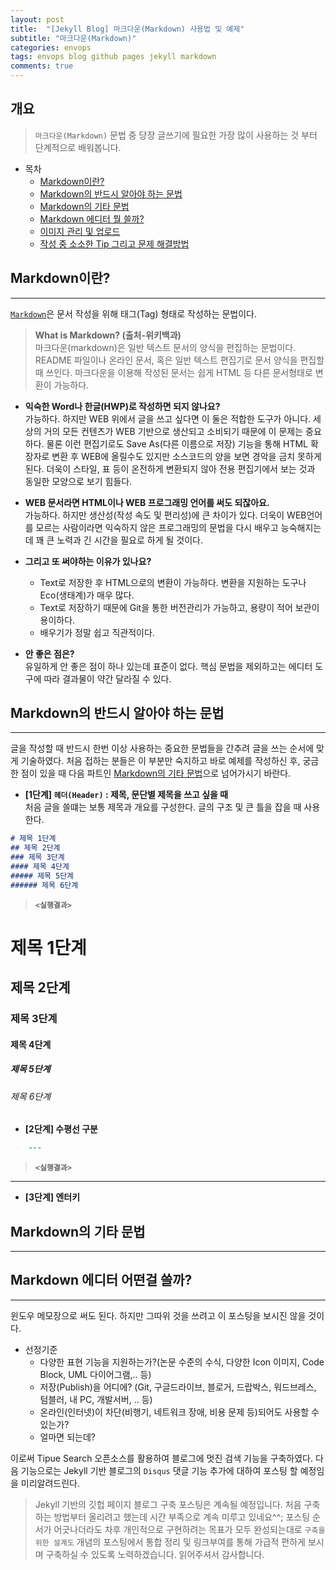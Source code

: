 ```yaml
---
layout: post
title:  "[Jekyll Blog] 마크다운(Markdown) 사용법 및 예제"
subtitle: "마크다운(Markdown)"
categories: envops
tags: envops blog github pages jekyll markdown  
comments: true
---
```



## 개요
> `마크다운(Markdown)` 문법 중 당장 글쓰기에 필요한 가장 많이 사용하는 것 부터 단계적으로 배워봅니다.  
  
- 목차
	- [Markdown이란?](#) 
	- [Markdown의 반드시 알아야 하는 문법](#)
	- [Markdown의 기타 문법](#)
	- [Markdown 에디터 뭘 쓸까?](#)
	- [이미지 관리 및 업로드](#)
	- [작성 중 소소한 Tip 그리고 문제 해결방법](#)
  
  
## Markdown이란?  
---
[`Markdown`](http://kirkstrobeck.github.io/whatismarkdown.com/)은 문서 작성을 위해 태그(Tag) 형태로 작성하는 문법이다. 
> __What is Markdown? (출처-위키백과)__  
> 마크다운(markdown)은 일반 텍스트 문서의 양식을 편집하는 문법이다. README 파일이나 온라인 문서, 혹은 일반 텍스트 편집기로 문서 양식을 편집할 때 쓰인다. 마크다운을 이용해 작성된 문서는 쉽게 HTML 등 다른 문서형태로 변환이 가능하다.  

* __익숙한 Word나 한글(HWP)로 작성하면 되지 않나요?__  
가능하다. 하지만 WEB 위에서 글을 쓰고 싶다면 이 둘은 적합한 도구가 아니다. 세상의 거의 모든 컨텐츠가 WEB 기반으로 생산되고 소비되기 때문에 이 문제는 중요하다. 물론 이런 편집기로도 Save As(다른 이름으로 저장) 기능을 통해 HTML 확장자로 변환 후 WEB에 올릴수도 있지만 소스코드의 양을 보면 경악을 금치 못하게 된다. 더욱이 스타일, 표 등이 온전하게 변환되지 않아 전용 편집기에서 보는 것과 동일한 모양으로 보기 힘들다.

* __WEB 문서라면 HTML이나 WEB 프로그래밍 언어를 써도 되잖아요.__   
가능하다. 하지만 생산성(작성 속도 및 편리성)에 큰 차이가 있다. 더욱이 WEB언어를 모르는 사람이라면 익숙하지 않은 프로그래밍의 문법을 다시 배우고 능숙해지는데 꽤 큰 노력과 긴 시간을 필요로 하게 될 것이다.

* __그리고 또 써야하는 이유가 있나요?__   
  - Text로 저장한 후 HTML으로의 변환이 가능하다. 변환을 지원하는 도구나 Eco(생태계)가 매우 많다.
  - Text로 저장하기 때문에 Git을 통한 버전관리가 가능하고, 용량이 적어 보관이 용이하다.  
  - 배우기가 정말 쉽고 직관적이다. 

* __안 좋은 점은?__  
유일하게 안 좋은 점이 하나 있는데 표준이 없다. 핵심 문법을 제외하고는 에디터 도구에 따라 결과물이 약간 달라질 수 있다.    
  
## Markdown의 반드시 알아야 하는 문법  
---
글을 작성할 때 반드시 한번 이상 사용하는 중요한 문법들을 간추려 글을 쓰는 순서에 맞게 기술하였다. 처음 접하는 분들은 이 부분만 숙지하고 바로 예제를 작성하신 후, 궁금한 점이 있을 때 다음 파트인 [Markdown의 기타 문법](#)으로 넘어가시기 바란다.

*  __[1단계] `헤더(Header)` : 제목, 문단별 제목을 쓰고 싶을 때__  
처음 글을 쓸떄는 보통 제목과 개요를 구성한다. 글의 구조 및 큰 틀을 잡을 때 사용한다.  
     
```markdown  
# 제목 1단계
## 제목 2단계  
### 제목 3단계
#### 제목 4단계
##### 제목 5단계
###### 제목 6단계 
```
> __`<실행결과>`__
# 제목 1단계
## 제목 2단계  
### 제목 3단계
#### 제목 4단계
##### 제목 5단계
###### 제목 6단계 

  
*  __[2단계] 수평선 구분__    
```markdown
	---
```
> __`<실행결과>`__  
---

*  __[3단계] 엔터키__

## Markdown의 기타 문법  
---


## Markdown 에디터 어떤걸 쓸까?  
---
윈도우 메모장으로 써도 된다. 하지만 그따위 것을 쓰려고 이 포스팅을 보시진 않을 것이다.

* 선정기준
  - 다양한 표현 기능을 지원하는가?(논문 수준의 수식, 다양한 Icon 이미지, Code Block, UML 다이어그램,.. 등)
  - 저장(Publish)을 어디에? (Git, 구글드라이브, 블로거, 드랍박스, 워드브레스, 텀블러, 내 PC, 개발서버, .. 등) 
  - 온라인(인터넷)이 차단(비행기, 네트워크 장애, 비용 문제 등)되어도 사용할 수 있는가?
  - 얼마면 되는데?




이로써 Tipue Search 오픈소스를 활용하여 블로그에 멋진 검색 기능을 구축하였다. 다음 기능으로는 Jekyll 기반 블로그의 `Disqus` 댓글 기능 추가에 대하여 포스팅 할 예정임을 미리알려드린다.  


> Jekyll 기반의 깃헙 페이지 블로그 구축 포스팅은 계속될 예정입니다. 처음 구축하는 방법부터 올리려고 했는데 시간 부족으로 계속 미루고 있네요^^; 포스팅 순서가 어긋나더라도 차후 개인적으로 구현하려는 목표가 모두 완성되는대로 `구축을 위한 설계도` 개념의 포스팅에서 통합 정리 및 링크부여를 통해 가급적 편하게 보시며 구축하실 수 있도록 노력하겠습니다. 읽어주셔서 감사합니다. 